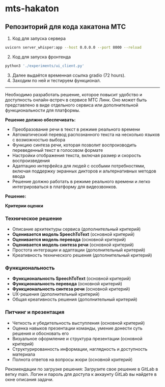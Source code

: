 # mts-hakaton
Репозиторий для кода хакатона МТС
---

1.  Код для запуска сервера
```bash
uvicorn server_whisper:app --host 0.0.0.0 --port 8000 --reload
```
2. Код для запуска фронтенда
```bash
python3 './experiments/ui_client.py'
```
3. Далее выдаётся временная ссылка gradio (72 hours).
4. Заходим по ней и тестируем функционал.

---

Необходимо разработать решение, которое повысит удобство и доступность онлайн-встреч в сервисе МТС Линк. Оно может быть представлено в виде отдельного сервиса или дополнительной функциональности для платформы.

**Решение должно обеспечивать:**

- Преобразование речи в текст в режиме реального времени
- Автоматический перевод распознанного текста на несколько языков с возможностью выбора
- Функцию синтеза речи, которая позволит воспроизводить переведенный текст в голосовом формате
- Настройки отображения текста, включая размер и скорость воспроизведения
- Адаптацию интерфейса для людей с особыми потребностями, включая поддержку экранных дикторов и альтернативных методов ввода
- Решение должно работать в режиме реального времени и легко интегрироваться в платформу для видеозвонков.
 

**Решение:**

**Критерии оценки**


 ### Техническое решение

- Описание архитектуры сервиса (дополнительный критерий)
- **Оценивается модель SpeechToText** (основной критерий)
- **Оценивается модель перевода** (основной критерий)
- **Оценивается модель синтеза речи** (основной критерий)
- Простота интеграции и адаптации (дополнительный критерий)
- Креативность технического решения (дополнительный критерий)

 ### Функциональность 

- **Функциональность SpeechToText** (основной критерий)
- **Функциональность перевода** (основной критерий)
- **Функциональность синтеза речи** (основной критерий)
- UX-решения (дополнительный критерий)
- Общая креативность решения (дополнительный критерий)

### Питчинг и презентация 

- Четкость и убедительность выступления (основной критерий)
- Оценка навыков презентации команды, умение донести суть решения и обосновать его
- Визуальное оформление и структура презентации (основной критерий)
- Структурированность информации, наглядность и доступность материала
- Полнота ответов на вопросы жюри (основной критерий)


Рекомендации по загрузке решения: 
Загрузите свое решение в GitLab в ветку main. Логин и пароль для доступа к аккаунту GitLab вы найдете в окне описания задачи. 

 

